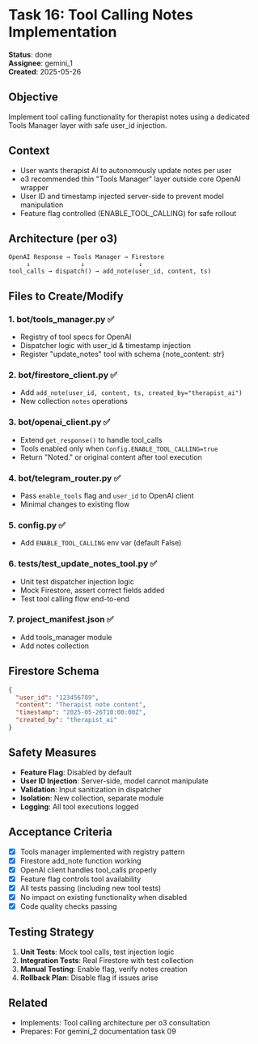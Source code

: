 # Task 16: Tool Calling Notes Implementation

**Status**: done  
**Assignee**: gemini_1  
**Created**: 2025-05-26  

## Objective
Implement tool calling functionality for therapist notes using a dedicated Tools Manager layer with safe user_id injection.

## Context
- User wants therapist AI to autonomously update notes per user
- o3 recommended thin "Tools Manager" layer outside core OpenAI wrapper
- User ID and timestamp injected server-side to prevent model manipulation
- Feature flag controlled (ENABLE_TOOL_CALLING) for safe rollout

## Architecture (per o3)
```
OpenAI Response → Tools Manager → Firestore
     ↓              ↓               ↓
tool_calls → dispatch() → add_note(user_id, content, ts)
```

## Files to Create/Modify

### 1. bot/tools_manager.py ✅
- Registry of tool specs for OpenAI
- Dispatcher logic with user_id & timestamp injection
- Register "update_notes" tool with schema {note_content: str}

### 2. bot/firestore_client.py ✅
- Add `add_note(user_id, content, ts, created_by="therapist_ai")`
- New collection `notes` operations

### 3. bot/openai_client.py ✅
- Extend `get_response()` to handle tool_calls
- Tools enabled only when `Config.ENABLE_TOOL_CALLING=true`
- Return "Noted." or original content after tool execution

### 4. bot/telegram_router.py ✅
- Pass `enable_tools` flag and `user_id` to OpenAI client
- Minimal changes to existing flow

### 5. config.py ✅
- Add `ENABLE_TOOL_CALLING` env var (default False)

### 6. tests/test_update_notes_tool.py ✅
- Unit test dispatcher injection logic
- Mock Firestore, assert correct fields added
- Test tool calling flow end-to-end

### 7. project_manifest.json ✅
- Add tools_manager module
- Add notes collection

## Firestore Schema
```json
{
  "user_id": "123456789",
  "content": "Therapist note content",
  "timestamp": "2025-05-26T10:00:00Z", 
  "created_by": "therapist_ai"
}
```

## Safety Measures
- **Feature Flag**: Disabled by default
- **User ID Injection**: Server-side, model cannot manipulate
- **Validation**: Input sanitization in dispatcher
- **Isolation**: New collection, separate module
- **Logging**: All tool executions logged

## Acceptance Criteria
- [x] Tools manager implemented with registry pattern
- [x] Firestore add_note function working
- [x] OpenAI client handles tool_calls properly
- [x] Feature flag controls tool availability
- [x] All tests passing (including new tool tests)
- [x] No impact on existing functionality when disabled
- [x] Code quality checks passing

## Testing Strategy
1. **Unit Tests**: Mock tool calls, test injection logic
2. **Integration Tests**: Real Firestore with test collection
3. **Manual Testing**: Enable flag, verify notes creation
4. **Rollback Plan**: Disable flag if issues arise

## Related
- Implements: Tool calling architecture per o3 consultation
- Prepares: For gemini_2 documentation task 09 